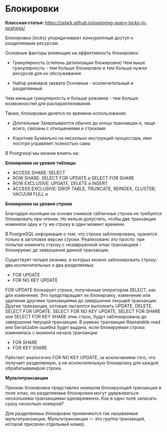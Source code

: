 # Блокировки

**Классная статья:** https://zelark.github.io/exploring-query-locks-in-postgres/

Блокировки (locks) упорядочивают конкурентный доступ к разделяемым ресурсам.

Основные факторы влияющие на эффективность блокировок:

- Гранулярность (степень детализации блокировки)
Чем выше гранулярность - тем больше блокировок и тем больше нужно ресурсов для их обслуживания

- Набор режимов захвата
Основные - исключетельный и разделяемый. 

Чем меньше гранулярность и больше режимов - тем больше возможностей для распараллеливания

Также, блокировки делятся по времени использования:

- Длительные
Захватываются обычно до конца транзакции и, чаще всего, связаны с отношениями и строками

- Короткие
Буквально на несколько инструкций процессора, ими постгря управляет полностью сама


В Postgresql мы можем влиять на:

**Блокировки на уровне таблицы**

- ACCESS SHARE:  SELECT
- ROW SHARE: SELECT FOR UPDATE и SELECT FOR SHARE
- ROW EXCLUSIVE: UPDATE, DELETE и INSERT
- ACCESS EXCLUSIVE: DROP TABLE, TRUNCATE, REINDEX, CLUSTER, VACUUM FULL и

**Блокировки на уровне строки**

Благодаря изоляции на основе снимков табличные строки не требуется блокировать при чтении. Но нельзя допустить, чтобы две транзакции изменяли одну и ту же строку в один момент времени.

В PostgreSQL информация о том, что строка заблокирована, хранится только в заголовке версии строки.
Реализовано это просто: при попытке изменить строку с незавршенной xmax транзакцией - блокируемс до завершения данной транзакции. 

Существует четыре режима, в которых можно заблокировать строку: два исключительных и два разделяемых

- FOR UPDATE
- FOR NO KEY UPDATE

FOR UPDATE блокирует строки, полученные оператором SELECT, как для изменения. Это предотвращает их блокировку, изменение или удаление другими транзакциями до завершения текущей транзакции. Другие транзакции, которые пытаются выполнить UPDATE, DELETE, SELECT FOR UPDATE, SELECT FOR NO KEY UPDATE, SELECT FOR SHARE или SELECT FOR KEY SHARE этих строк, будут заблокированы до завершения текущей транзакции. В рамках транзакции Repeatable read или Serializable ошибка будет выдана, если блокируемая строка изменилась с момента начала транзакции

- FOR SHARE
- FOR KEY SHARE

Работает аналогично FOR NO KEY UPDATE, за исключением того, что получает разделяемую, а не исключительную блокировку для каждой обрабатываемрой строки.


**Мультитранзакции**

Признак блокировки представлен номером блокирующей транзакции в поле xmax, но разделяемые блокировки могут удерживаться несколькими транзакциями одновременно. Как в одно поле записать сразу несколько номеров?

Для разделяемых блокировок применяются так называемые мультитранзакции. Мультитранзакция — это группа транзакций, которой присвоен отдельный номер. 
